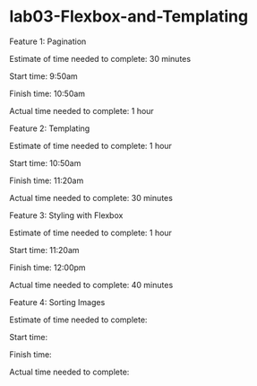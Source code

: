 # lab03-Flexbox-and-Templating

Feature 1: Pagination

Estimate of time needed to complete: 30 minutes

Start time: 9:50am

Finish time: 10:50am

Actual time needed to complete: 1 hour

Feature 2: Templating

Estimate of time needed to complete: 1 hour

Start time: 10:50am

Finish time: 11:20am

Actual time needed to complete: 30 minutes

Feature 3: Styling with Flexbox

Estimate of time needed to complete: 1 hour

Start time: 11:20am

Finish time: 12:00pm

Actual time needed to complete: 40 minutes

Feature 4: Sorting Images

Estimate of time needed to complete: 

Start time: 

Finish time: 

Actual time needed to complete: 